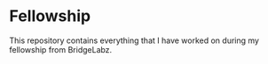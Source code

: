 # Fellowship

This repository contains everything that I have worked on during my fellowship from BridgeLabz.

